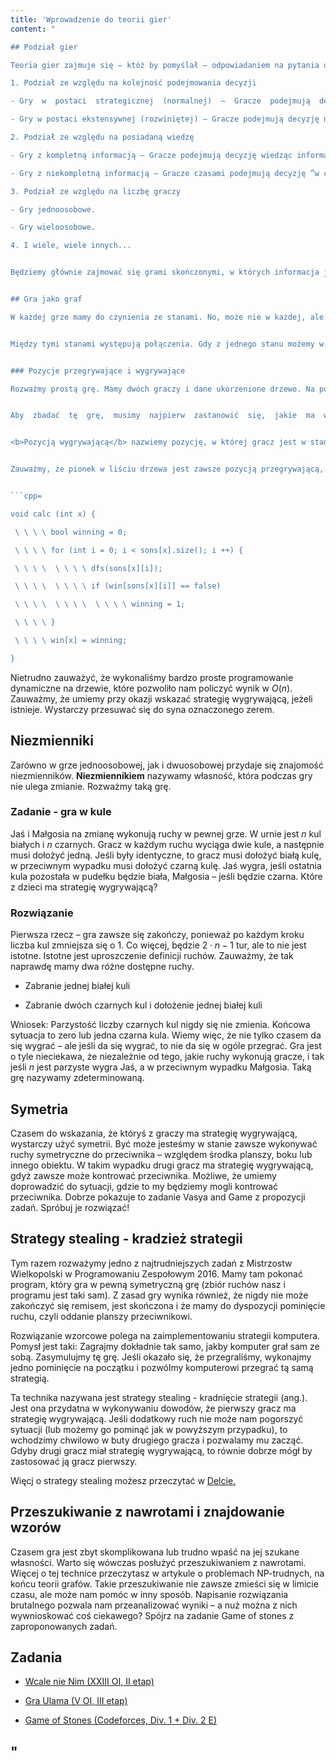 ```yaml
---
title: 'Wprowadzenie do teorii gier'
content: "

## Podział gier

Teoria gier zajmuje się – któż by pomyślał – odpowiadaniem na pytania dotyczące różnego rodzaju gier. To nauka z pogranicza matematyki i nauk społecznych. Gracze podejmują bowiem decyzje według pewnych strategii. Wyróżniamy kilka różnych podziałów gier. Ich rozważenie pomoże nam dowiedzieć się, czym my, jako informatycy, będziemy się zajmować.

1. Podział ze względu na kolejność podejmowania decyzji

- Gry  w  postaci  strategicznej  (normalnej)  –  Gracze  podejmują  decyzję  niezależnie  od innych graczy.

- Gry w postaci ekstensywnej (rozwiniętej) – Gracze podejmują decyzję na zmianę.

2. Podział ze względu na posiadaną wiedzę

- Gry z kompletną informacją – Gracze podejmują decyzję wiedząc informację o wszystkich poczynaniach.

- Gry z niekompletną informacją – Gracze czasami podejmują decyzję ”w ciemno”. Taki jest np. poker.

3. Podział ze względu na liczbę graczy

- Gry jednoosobowe.

- Gry wieloosobowe.

4. I wiele, wiele innych...


Będziemy głównie zajmować się grami skończonymi, w których informacja jest kompletna. Rzadko również liczba graczy będzie większa niż dwa – utrudnia to analizę. W grach jednoosobowych zwykle pytani jesteśmy o to, czy grę da się wygrać lub jaki maksymalny wynik (minimalną karę) da się uzyskać. Z kolei w grach dwuosobowych zwykle chcemy powiedzieć, który z graczy jest w stanie pokonać drugiego (cokolwiek to znaczy). Jeśli gracz jest w stanie pokonać drugiego niezależnie od wykonywanych przez tamtego ruchów to powiemy, że ma strategię wygrywającą.


## Gra jako graf

W każdej grze mamy do czynienia ze stanami. No, może nie w każdej, ale grami typu tenis zajmować się nie będziemy. Stanem w grze, podobnie jak w programowaniu dynamicznym, nazywamy informacje potrzebne, by tę grę opisać. Przykładowo, stanem w ”kółko i krzyżyk” jest po prostu stan  planszy,  a  do  opisania  gry  w  karty  wystarczy  nam  informacja  nt.  tych  kart.  Nie  musi  być prawdą, że im bardziej skomplikowana gra, tym bardziej złożone stany.


Między tymi stanami występują połączenia. Gdy z jednego stanu możemy w jednym ruchu przejść do innego stanu, dodajemy zwykle krawędź (skierowaną) między tymi stanami.


### Pozycje przegrywające i wygrywające

Rozważmy prostą grę. Mamy dwóch graczy i dane ukorzenione drzewo. Na początku w korzeniu stoi pionek. Gracze wykonują kolejno ruchy przesuwając pionek w dół drzewa do jednego z synów wierzchołka. Kto nie może wykonać ruchu - przegrywa.


Aby  zbadać  tę  grę,  musimy  najpierw  zastanowić  się,  jakie  ma  własności.  Po  pierwsze,  gra  jest skończona i nigdy nie może paść remis - skoro drzewo jest skończone, a w każdym wierzchołku dokonujemy przechodzenia w dól, to z pewnością kiedyś nastąpi koniec i któryś z graczy przegra. Wiemy stąd, że gra się skończy – a ponadto nie skończy się remisem.


<b>Pozycją wygrywającą</b> nazwiemy pozycję, w której gracz jest w stanie zagwarantować sobie zwycięstwo nad drugim graczem. <b>Pozycja przegrywająca</b> to taka, w której niezależnie od ruchów, jakie  wykonamy,  nasz  przeciwnik  będzie  w  stanie  zmusić  nas  do  porażki.  Pozycje  wygrywające będziemy oznaczać jako $1,$ a przegrywające – jako $0.$


Zauważmy, że pionek w liściu drzewa jest zawsze pozycją przegrywającą, ponieważ nie możemy wykonać żadnego ruchu. Powiedzmy, że istnieje taki syn wierzchołka, że jego pozycja jest przegrywająca. Wobec tego, jeśli przesuniemy pionek do tego syna, nasz przeciwnik znajdzie się w sytuacji przegrywającej. Nic więcej nam nie trzeba – wiemy, że uda nam się go zmusić do przegrania. Z drugiej strony, jeśli taki syn nie istnieje, to mamy problem. Niezależnie od tego, jaki ruch wykonamy, znajdziemy się w pozycji wygrywającej. To oznacza, że nasz przeciwnik będzie w stanie wygrać. Ups.


```cpp=

void calc (int x) {

 \ \ \ \ bool winning = 0;

 \ \ \ \ for (int i = 0; i < sons[x].size(); i ++) {

 \ \ \ \  \ \ \ \ dfs(sons[x][i]);

 \ \ \ \  \ \ \ \ if (win[sons[x][i]] == false)

 \ \ \ \  \ \ \ \  \ \ \ \ winning = 1;

 \ \ \ \ }

 \ \ \ \ win[x] = winning;

}

```


Nietrudno zauważyć, że wykonaliśmy bardzo proste programowanie dynamiczne na drzewie, które  pozwoliło  nam  policzyć  wynik  w $O(n).$  Zauważmy,  że  umiemy  przy  okazji  wskazać  strategię wygrywającą, jeżeli istnieje. Wystarczy przesuwać się do syna oznaczonego zerem.


## Niezmienniki

Zarówno w grze jednoosobowej, jak i dwuosobowej przydaje się znajomość niezmienników. <b>Niezmiennikiem</b> nazywamy własność, która podczas gry nie ulega zmianie. Rozważmy taką grę.


### Zadanie - gra w kule

Jaś i Małgosia na zmianę wykonują ruchy w pewnej grze. W urnie jest $n$ kul białych i $n$ czarnych. Gracz w każdym ruchu wyciąga dwie kule, a następnie musi dołożyć jedną. Jeśli były identyczne, to gracz musi dołożyć białą kulę, w przeciwnym wypadku musi dołożyć czarną kulę. Jaś wygra, jeśli ostatnia kula pozostała w pudełku będzie biała, Małgosia – jeśli będzie czarna. Które z dzieci ma strategię wygrywającą?


### Rozwiązanie

Pierwsza rzecz – gra zawsze się zakończy, ponieważ po każdym kroku liczba kul zmniejsza się o 1. Co więcej, będzie $2 ⋅ n − 1$ tur, ale to nie jest istotne. Istotne jest uproszczenie definicji ruchów. Zauważmy, że tak naprawdę mamy dwa różne dostępne ruchy.

- Zabranie jednej białej kuli

- Zabranie dwóch czarnych kul i dołożenie jednej białej kuli


Wniosek:  Parzystość  liczby  czarnych  kul  nigdy  się  nie  zmienia.  Końcowa  sytuacja  to  zero  lub  jedna czarna kula. Wiemy więc, że nie tylko czasem da się wygrać – ale jeśli da się wygrać, to nie da się w ogóle przegrać. Gra jest o tyle nieciekawa, że niezależnie od tego, jakie ruchy wykonują gracze, i  tak jeśli $n$ jest  parzyste  wygra  Jaś,  a  w  przeciwnym  wypadku  Małgosia.  Taką  grę  nazywamy zdeterminowaną.


## Symetria

Czasem do wskazania, że któryś z graczy ma strategię wygrywającą, wystarczy użyć symetrii. Być może jesteśmy w stanie zawsze wykonywać ruchy symetryczne do przeciwnika – względem środka planszy, boku lub innego obiektu. W takim wypadku drugi gracz ma strategię wygrywającą, gdyż zawsze może kontrować przeciwnika. Możliwe, że umiemy doprowadzić do sytuacji, gdzie to my będziemy mogli kontrować przeciwnika. Dobrze pokazuje to zadanie Vasya and Game z propozycji zadań. Spróbuj je rozwiązać!


## Strategy stealing - kradzież strategii

Tym razem rozważymy jedno z najtrudniejszych zadań z Mistrzostw Wielkopolski w Programowaniu Zespołowym 2016. Mamy tam pokonać program, który gra w pewną symetryczną grę (zbiór ruchów  nasz  i  programu  jest  taki  sam).  Z  zasad  gry  wynika  również,  że  nigdy  nie  może  zakończyć się remisem, jest skończona i że mamy do dyspozycji pominięcie ruchu, czyli oddanie planszy przeciwnikowi.


Rozwiązanie wzorcowe polega na zaimplementowaniu strategii komputera. Pomysł jest taki: Zagrajmy dokładnie tak samo, jakby komputer grał sam ze sobą. Zasymulujmy tę grę. Jeśli okazało się, że przegraliśmy, wykonajmy jedno pominięcie na początku i pozwólmy komputerowi przegrać tą samą strategią.


Ta  technika  nazywana  jest strategy  stealing - kradnięcie strategii (ang.).  Jest  ona  przydatna w  wykonywaniu  dowodów,  że  pierwszy  gracz  ma  strategię  wygrywającą.  Jeśli  dodatkowy  ruch nie  może  nam  pogorszyć  sytuacji  (lub  możemy  go  pominąć  jak  w  powyższym  przypadku),  to wchodzimy  chwilowo  w  buty  drugiego  gracza  i  pozwalamy  mu  zacząć.  Gdyby  drugi  gracz  miał strategię wygrywającą, to równie dobrze mógł by zastosować ją gracz pierwszy.


Więcj o strategy stealing możesz przeczytać w [Delcie.](http://www.deltami.edu.pl/temat/matematyka/gry_zagadki_paradoksy/2017/04/27/Zlodziej_strategii/)


## Przeszukiwanie z nawrotami i znajdowanie wzorów

Czasem gra jest zbyt skomplikowana lub trudno wpaść na jej szukane własności. Warto się wówczas posłużyć przeszukiwaniem z nawrotami. Więcej o tej technice przeczytasz w artykule o problemach NP-trudnych, na końcu teorii grafów. Takie przeszukiwanie nie zawsze zmieści się w limicie czasu, ale  może  nam  pomóc  w  inny  sposób.  Napisanie  rozwiązania  brutalnego  pozwala  nam  przeanalizować wyniki – a nuż można z nich wywnioskować coś ciekawego? Spójrz na zadanie Game of stones z zaproponowanych zadań.


## Zadania

- [Wcale nie Nim (XXIII OI, II etap)](https://szkopul.edu.pl/problemset/problem/M5CruI5eCu8elnNFHuiXBrvV/site/?key=statement)

- [Gra Ulama (V OI, III etap)](https://szkopul.edu.pl/problemset/problem/si6uepnYG6tvH4BK2MHrgvbe/site/?key=statement)

- [Game of Stones (Codeforces, Div. 1 + Div. 2 E)](https://codeforces.com/problemset/problem/768/E)

"
---
```

